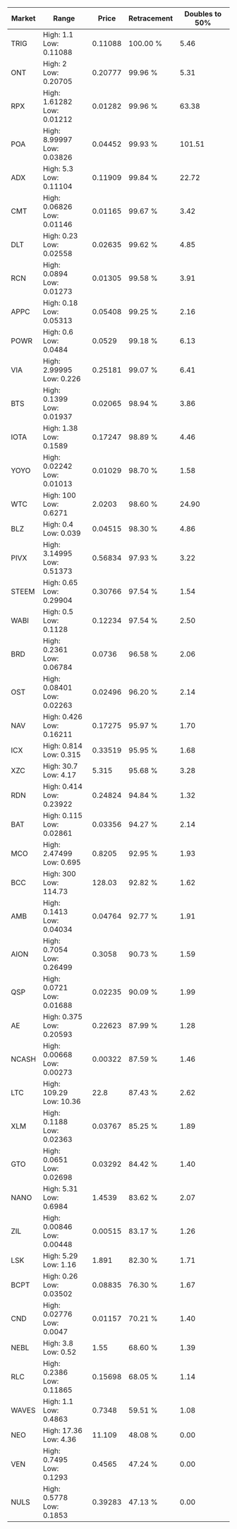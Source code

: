 | Market | Range | Price| Retracement | Doubles to 50% |
| --- | --- | --- | --- | --- |
| TRIG | High: 1.1<br />Low: 0.11088 | 0.11088 | 100.00 % | 5.46 |
| ONT | High: 2<br />Low: 0.20705 | 0.20777 | 99.96 % | 5.31 |
| RPX | High: 1.61282<br />Low: 0.01212 | 0.01282 | 99.96 % | 63.38 |
| POA | High: 8.99997<br />Low: 0.03826 | 0.04452 | 99.93 % | 101.51 |
| ADX | High: 5.3<br />Low: 0.11104 | 0.11909 | 99.84 % | 22.72 |
| CMT | High: 0.06826<br />Low: 0.01146 | 0.01165 | 99.67 % | 3.42 |
| DLT | High: 0.23<br />Low: 0.02558 | 0.02635 | 99.62 % | 4.85 |
| RCN | High: 0.0894<br />Low: 0.01273 | 0.01305 | 99.58 % | 3.91 |
| APPC | High: 0.18<br />Low: 0.05313 | 0.05408 | 99.25 % | 2.16 |
| POWR | High: 0.6<br />Low: 0.0484 | 0.0529 | 99.18 % | 6.13 |
| VIA | High: 2.99995<br />Low: 0.226 | 0.25181 | 99.07 % | 6.41 |
| BTS | High: 0.1399<br />Low: 0.01937 | 0.02065 | 98.94 % | 3.86 |
| IOTA | High: 1.38<br />Low: 0.1589 | 0.17247 | 98.89 % | 4.46 |
| YOYO | High: 0.02242<br />Low: 0.01013 | 0.01029 | 98.70 % | 1.58 |
| WTC | High: 100<br />Low: 0.6271 | 2.0203 | 98.60 % | 24.90 |
| BLZ | High: 0.4<br />Low: 0.039 | 0.04515 | 98.30 % | 4.86 |
| PIVX | High: 3.14995<br />Low: 0.51373 | 0.56834 | 97.93 % | 3.22 |
| STEEM | High: 0.65<br />Low: 0.29904 | 0.30766 | 97.54 % | 1.54 |
| WABI | High: 0.5<br />Low: 0.1128 | 0.12234 | 97.54 % | 2.50 |
| BRD | High: 0.2361<br />Low: 0.06784 | 0.0736 | 96.58 % | 2.06 |
| OST | High: 0.08401<br />Low: 0.02263 | 0.02496 | 96.20 % | 2.14 |
| NAV | High: 0.426<br />Low: 0.16211 | 0.17275 | 95.97 % | 1.70 |
| ICX | High: 0.814<br />Low: 0.315 | 0.33519 | 95.95 % | 1.68 |
| XZC | High: 30.7<br />Low: 4.17 | 5.315 | 95.68 % | 3.28 |
| RDN | High: 0.414<br />Low: 0.23922 | 0.24824 | 94.84 % | 1.32 |
| BAT | High: 0.115<br />Low: 0.02861 | 0.03356 | 94.27 % | 2.14 |
| MCO | High: 2.47499<br />Low: 0.695 | 0.8205 | 92.95 % | 1.93 |
| BCC | High: 300<br />Low: 114.73 | 128.03 | 92.82 % | 1.62 |
| AMB | High: 0.1413<br />Low: 0.04034 | 0.04764 | 92.77 % | 1.91 |
| AION | High: 0.7054<br />Low: 0.26499 | 0.3058 | 90.73 % | 1.59 |
| QSP | High: 0.0721<br />Low: 0.01688 | 0.02235 | 90.09 % | 1.99 |
| AE | High: 0.375<br />Low: 0.20593 | 0.22623 | 87.99 % | 1.28 |
| NCASH | High: 0.00668<br />Low: 0.00273 | 0.00322 | 87.59 % | 1.46 |
| LTC | High: 109.29<br />Low: 10.36 | 22.8 | 87.43 % | 2.62 |
| XLM | High: 0.1188<br />Low: 0.02363 | 0.03767 | 85.25 % | 1.89 |
| GTO | High: 0.0651<br />Low: 0.02698 | 0.03292 | 84.42 % | 1.40 |
| NANO | High: 5.31<br />Low: 0.6984 | 1.4539 | 83.62 % | 2.07 |
| ZIL | High: 0.00846<br />Low: 0.00448 | 0.00515 | 83.17 % | 1.26 |
| LSK | High: 5.29<br />Low: 1.16 | 1.891 | 82.30 % | 1.71 |
| BCPT | High: 0.26<br />Low: 0.03502 | 0.08835 | 76.30 % | 1.67 |
| CND | High: 0.02776<br />Low: 0.0047 | 0.01157 | 70.21 % | 1.40 |
| NEBL | High: 3.8<br />Low: 0.52 | 1.55 | 68.60 % | 1.39 |
| RLC | High: 0.2386<br />Low: 0.11865 | 0.15698 | 68.05 % | 1.14 |
| WAVES | High: 1.1<br />Low: 0.4863 | 0.7348 | 59.51 % | 1.08 |
| NEO | High: 17.36<br />Low: 4.36 | 11.109 | 48.08 % | 0.00 |
| VEN | High: 0.7495<br />Low: 0.1293 | 0.4565 | 47.24 % | 0.00 |
| NULS | High: 0.5778<br />Low: 0.1853 | 0.39283 | 47.13 % | 0.00 |
